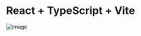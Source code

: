 # React + TypeScript + Vite

![image](https://github.com/user-attachments/assets/5e62dc79-7468-44fd-8509-028c1528f611)
